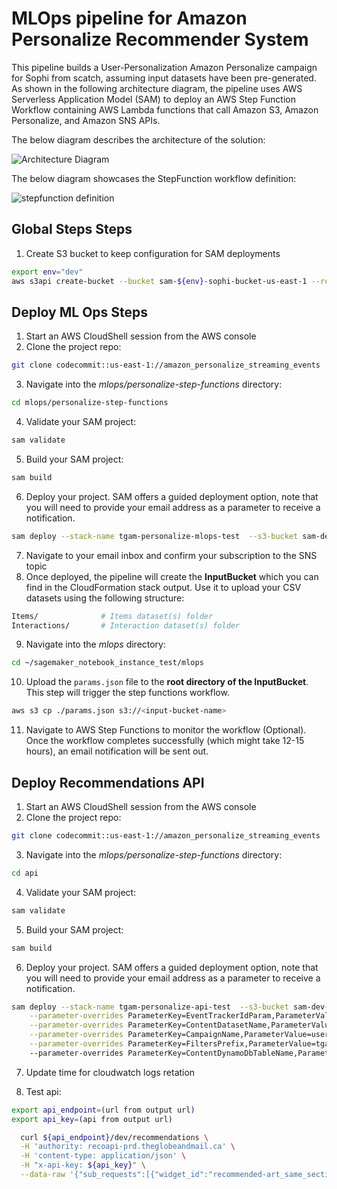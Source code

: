 # MLOps pipeline for Amazon Personalize Recommender System

This pipeline builds a User-Personalization Amazon Personalize campaign for Sophi from scatch, assuming input datasets have been pre-generated. As shown in the following architecture diagram, the pipeline uses AWS Serverless Application Model (SAM) to deploy an AWS Step Function Workflow containing AWS Lambda functions that call Amazon S3, Amazon Personalize, and Amazon SNS APIs.

The below diagram describes the architecture of the solution:

![Architecture Diagram](images/architecture.png)

The below diagram showcases the StepFunction workflow definition:

![stepfunction definition](images/stepfunctions.png)





## Global Steps Steps

1. Create S3 bucket to keep configuration for SAM deployments
```bash
export env="dev"
aws s3api create-bucket --bucket sam-${env}-sophi-bucket-us-east-1 --region us-east-1

```

## Deploy ML Ops Steps


1. Start an AWS CloudShell session from the AWS console
2. Clone the project repo:
```bash
git clone codecommit::us-east-1://amazon_personalize_streaming_events
```
3. Navigate into the *mlops/personalize-step-functions* directory:
```bash
cd mlops/personalize-step-functions
```
4. Validate your SAM project:
```bash
sam validate
```
5. Build your SAM project:
```bash
sam build
```
6. Deploy your project. SAM offers a guided deployment option, note that you will need to provide your email address as a parameter to receive a notification.
```bash
sam deploy --stack-name tgam-personalize-mlops-test  --s3-bucket sam-dev-sophi-bucket-us-east-1  --capabilities CAPABILITY_IAM  --parameter-overrides ParameterKey=Email,ParameterValue=mlinliu@amazon.com
````
7. Navigate to your email inbox and confirm your subscription to the SNS topic
8. Once deployed, the pipeline will create the **InputBucket** which you can find in the CloudFormation stack output. Use it to upload your CSV datasets using the following structure:
```bash
Items/              # Items dataset(s) folder
Interactions/       # Interaction dataset(s) folder
``` 
9. Navigate into the *mlops* directory:
```bash
cd ~/sagemaker_notebook_instance_test/mlops
```
10. Upload the `params.json` file to the **root directory of the InputBucket**. This step will trigger the step functions workflow.
```bash
aws s3 cp ./params.json s3://<input-bucket-name>
```
11. Navigate to AWS Step Functions to monitor the workflow (Optional). Once the workflow completes successfully (which might take 12-15 hours), an email notification will be sent out.


## Deploy Recommendations API
1. Start an AWS CloudShell session from the AWS console
2. Clone the project repo:
```bash
git clone codecommit::us-east-1://amazon_personalize_streaming_events
```

3. Navigate into the *mlops/personalize-step-functions* directory:
```bash
cd api
```

4. Validate your SAM project:
```bash
sam validate
```

5. Build your SAM project:
```bash
sam build
```

6. Deploy your project. SAM offers a guided deployment option, note that you will need to provide your email address as a parameter to receive a notification.
```bash
sam deploy --stack-name tgam-personalize-api-test  --s3-bucket sam-dev-sophi-bucket-us-east-1  --capabilities CAPABILITY_IAM  \
    --parameter-overrides ParameterKey=EventTrackerIdParam,ParameterValue=f843d3d9-7153-436b-b4be-ed5ce8375c575fcf \
    --parameter-overrides ParameterKey=ContentDatasetName,ParameterValue=tgam-personalize-mlops-test \
    --parameter-overrides ParameterKey=CampaignName,ParameterValue=userPersonalizationCampaign \
    --parameter-overrides ParameterKey=FiltersPrefix,ParameterValue=tgam-personalize-mlops-test \ 
    --parameter-overrides ParameterKey=ContentDynamoDbTableName,ParameterValue=Sophi3ContentMetaData 
```

7. Update time for cloudwatch logs retation

8. Test api:
```bash
export api_endpoint=(url from output url)
export api_key=(api from output url)

  curl ${api_endpoint}/dev/recommendations \
  -H 'authority: recoapi-prd.theglobeandmail.ca' \
  -H 'content-type: application/json' \
  -H "x-api-key: ${api_key}" \
  --data-raw '{"sub_requests":[{"widget_id":"recommended-art_same_section_mostpopular","include_read":false,"include_content_types":"wire,news,blog,column,review,gallery","limit":10,"context":"art_same_section_mostpopular","width":"w620","include_sections":"canada","min_content_age":61,"platform":"desktop","max_content_age":345601,"rank":1,"last_content_ids":"4LTZGA2T7FA5FC3XJXTHCUGXLI","newsletter_ids":"","section":"/canada/","seo_keywords":"","visitor_type":"anonymous"}],"platform":"desktop","visitor_id":"42ed07db-c4d5-41e6-8e51-5173da2bfec0","hash_id":""}'  | jq
```



## 